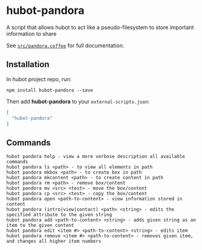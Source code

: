 # hubot-pandora

A script that allows hubot to act like a pseudo-filesystem to store important information to share

See [`src/pandora.coffee`](src/pandora.coffee) for full documentation.

## Installation

In hubot project repo, run:

`npm install hubot-pandora --save`

Then add **hubot-pandora** to your `external-scripts.json`:

```json
[
  "hubot-pandora"
]
```

## Commands

```
hubot pandora help - view a more verbose description all available commands
hubot pandora ls <path> - to view all elements in path
hubot pandora mkbox <path> - to create box in path
hubot pandora mkcontent <path> - to create content in path
hubot pandora rm <path> - remove box/content
hubot pandora mv <src> <test> - move the box/content
hubot pandora cp <src> <test> - copy the box/content
hubot pandora open <path-to-content> - view information stored in content
hubot pandora (intro|view|contact) <path> <string> - edits the specified attribute to the given string
hubot pandora add <path-to-content> <string> - adds given string as an item to the given content
hubot pandora edit <item #> <path-to-content> <string> - edits item
hubot pandora remove <item #> <path-to-content> - removes given item, and changes all higher item numbers
```
